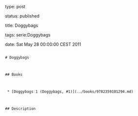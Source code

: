 type: post
status: published
title: Doggybags
tags: serie:Doggybags
date: Sat May 28 00:00:00 CEST 2011
~~~~~~
# Doggybags

## Books

 * [Doggybags 1 (Doggybags, #1)](../books/9782359101294.md)

## Description
